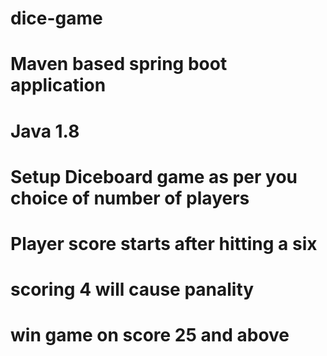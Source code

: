 # dice-game

# Maven based spring boot application

# Java 1.8

# Setup Diceboard game as per you choice of number of players

# Player score starts after hitting a six

# scoring 4 will cause panality

# win game on score 25 and above
